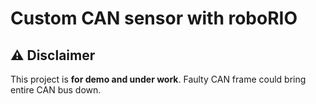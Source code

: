 
# Custom CAN sensor with roboRIO

## ⚠️ Disclaimer

This project is **for demo and under work**. Faulty CAN frame could bring entire CAN bus down. 